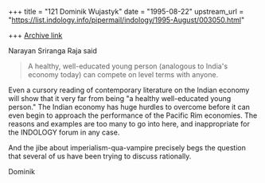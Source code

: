 +++
title = "121 Dominik Wujastyk"
date = "1995-08-22"
upstream_url = "https://list.indology.info/pipermail/indology/1995-August/003050.html"

+++
[Archive link](https://list.indology.info/pipermail/indology/1995-August/003050.html)

Narayan Sriranga Raja said
> 
> A healthy, well-educated young
> person (analogous to India's
> economy today) can compete on 
> level terms with anyone.  

Even a cursory reading of contemporary literature on the Indian economy
will show that it very far from being "a healthy well-educated young
person." The Indian economy has huge hurdles to overcome before it can
even begin to approach the performance of the Pacific Rim economies.
The reasons and examples are too many to go into here, and
inappropriate for the INDOLOGY forum in any case.

And the jibe about imperialism-qua-vampire precisely
begs the question that several of us have been trying
to discuss rationally.

Dominik






